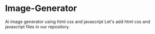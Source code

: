 # Image-Generator
Ai image generator using html css and javascript
Let's add html css and javascript files in our repository. 